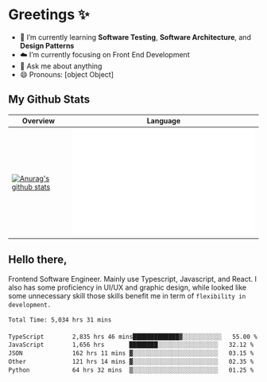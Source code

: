 # Greetings ✨

- 🌱 I’m currently learning **Software Testing**, **Software Architecture**, and **Design Patterns**
- ☁️ I’m currently focusing on Front End Development
- 💬 Ask me about anything
- 😄 Pronouns: [object Object]

## My Github Stats

| Overview | Language |
| --- | --- |
|[![Anurag's github stats](https://github-readme-stats.vercel.app/api?username=abui-am&count_private=true)](https://github.com/anuraghazra/github-readme-stats)|![Language](https://raw.githubusercontent.com/abui-am/stats/c6455f656dfce7acd3951e5ec5b25d72af0b2ee3/generated/languages.svg)|

## Hello there, 
Frontend Software Engineer. 
Mainly use Typescript, Javascript, and React. I also has some proficiency in UI/UX and graphic design, while looked like some unnecessary skill those skills benefit me in term of `flexibility in development.`


<!--START_SECTION:waka-->

```txt
Total Time: 5,034 hrs 31 mins

TypeScript        2,835 hrs 46 mins█████████████▓░░░░░░░░░░░   55.00 %
JavaScript        1,656 hrs       ████████░░░░░░░░░░░░░░░░░   32.12 %
JSON              162 hrs 11 mins ▓░░░░░░░░░░░░░░░░░░░░░░░░   03.15 %
Other             121 hrs 14 mins ▓░░░░░░░░░░░░░░░░░░░░░░░░   02.35 %
Python            64 hrs 32 mins  ▒░░░░░░░░░░░░░░░░░░░░░░░░   01.25 %
```

<!--END_SECTION:waka-->
